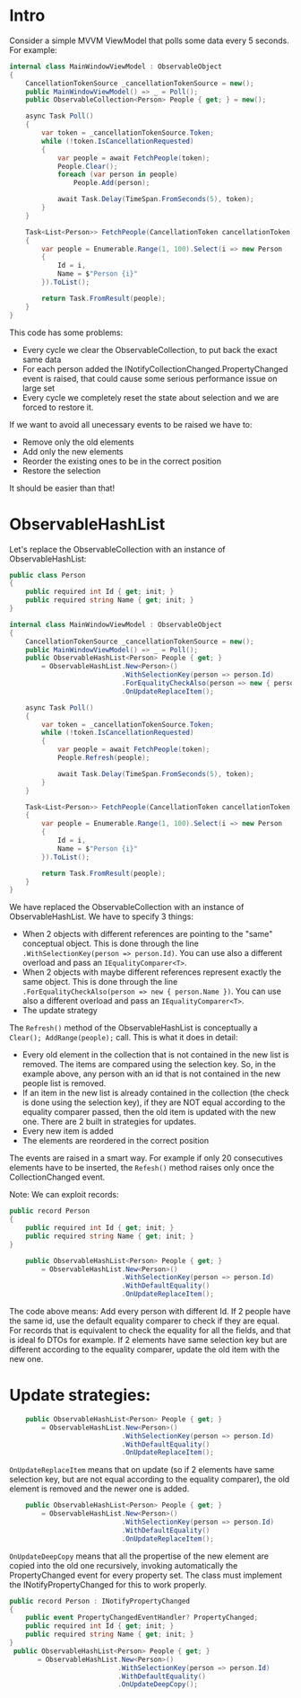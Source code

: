 # Intro

Consider a simple MVVM ViewModel that polls some data every 5 seconds. For example:
```csharp
internal class MainWindowViewModel : ObservableObject
{
    CancellationTokenSource _cancellationTokenSource = new();
    public MainWindowViewModel() => _ = Poll();
    public ObservableCollection<Person> People { get; } = new();

    async Task Poll()
    {
        var token = _cancellationTokenSource.Token;
        while (!token.IsCancellationRequested)
        {
            var people = await FetchPeople(token);
            People.Clear();
            foreach (var person in people)
                People.Add(person);

            await Task.Delay(TimeSpan.FromSeconds(5), token);
        }
    }

    Task<List<Person>> FetchPeople(CancellationToken cancellationToken)
    {
        var people = Enumerable.Range(1, 100).Select(i => new Person
        {
            Id = i,
            Name = $"Person {i}"
        }).ToList();

        return Task.FromResult(people);
    }
}
```

This code has some problems:
- Every cycle we clear the ObservableCollection, to put back the exact same data
- For each person added the INotifyCollectionChanged.PropertyChanged event is raised, that could cause some serious performance issue on large set
- Every cycle we completely reset the state about selection and we are forced to restore it.

If we want to avoid all unecessary events to be raised we have to: 
- Remove only the old elements
- Add only the new elements
- Reorder the existing ones to be in the correct position
- Restore the selection

It should be easier than that!

# ObservableHashList
Let's replace the ObservableCollection with an instance of ObservableHashList:

```csharp
public class Person
{
    public required int Id { get; init; }
    public required string Name { get; init; }
}

internal class MainWindowViewModel : ObservableObject
{
    CancellationTokenSource _cancellationTokenSource = new();
    public MainWindowViewModel() => _ = Poll();
    public ObservableHashList<Person> People { get; }
        = ObservableHashList.New<Person>()
                            .WithSelectionKey(person => person.Id)
                            .ForEqualityCheckAlso(person => new { person.Name })
                            .OnUpdateReplaceItem();

    async Task Poll()
    {
        var token = _cancellationTokenSource.Token;
        while (!token.IsCancellationRequested)
        {
            var people = await FetchPeople(token);
            People.Refresh(people);

            await Task.Delay(TimeSpan.FromSeconds(5), token);
        }
    }

    Task<List<Person>> FetchPeople(CancellationToken cancellationToken)
    {
        var people = Enumerable.Range(1, 100).Select(i => new Person
        {
            Id = i,
            Name = $"Person {i}"
        }).ToList();

        return Task.FromResult(people);
    }
}
```

We have replaced the ObservableCollection with an instance of ObservableHashList. We have to specify 3 things:
- When 2 objects with different references are pointing to the "same" conceptual object. This is done through the line 
`.WithSelectionKey(person => person.Id)`. You can use also a different overload and pass an `IEqualityComparer<T>`.
- When 2 objects with maybe different references represent exactly the same object. This is done through the line 
`.ForEqualityCheckAlso(person => new { person.Name })`. You can use also a different overload and pass an `IEqualityComparer<T>`.
- The update strategy

The `Refresh()` method of the ObservableHashList is conceptually a `Clear(); AddRange(people);` call. This is what it does in detail:
- Every old element in the collection that is not contained in the new list is removed. The items are compared using the selection key. So, in the example above, any person with an id that is not contained in the new people list is removed.
- If an item in the new list is already contained in the collection (the check is done using the selection key), if they are NOT equal according to the equality comparer passed, then the old item is updated with the new one. There are 2 built in strategies for updates.
- Every new item is added
- The elements are reordered in the correct position

The events are raised in a smart way. For example if only 20 consecutives elements have to be inserted, the `Refesh()` method raises only once the CollectionChanged event.

Note: We can exploit records:
```csharp
public record Person
{
    public required int Id { get; init; }
    public required string Name { get; init; }
}

    public ObservableHashList<Person> People { get; }
        = ObservableHashList.New<Person>()
                            .WithSelectionKey(person => person.Id)
                            .WithDefaultEquality()
                            .OnUpdateReplaceItem();
```

The code above means: Add every person with different Id. If 2 people have the same id, use the default equality comparer to check if they are equal. For records that is equivalent to check the equality for all the fields, and that is ideal fo DTOs for example. If 2 elements have same selection key but are different according to the equality comparer, update the old item with the new one.

# Update strategies:

```csharp
    public ObservableHashList<Person> People { get; }
        = ObservableHashList.New<Person>()
                            .WithSelectionKey(person => person.Id)
                            .WithDefaultEquality()
                            .OnUpdateReplaceItem();
```
`OnUpdateReplaceItem` means that on update (so if 2 elements have same selection key, but are not equal according to the equality comparer), the old element is removed and the newer one is added.

```csharp
    public ObservableHashList<Person> People { get; }
        = ObservableHashList.New<Person>()
                            .WithSelectionKey(person => person.Id)
                            .WithDefaultEquality()
                            .OnUpdateReplaceItem();
```
`OnUpdateDeepCopy` means that all the propertise of the new element are copied into the old one recursively, invoking automatically the PropertyChanged event for every property set. The class must implement the INotifyPropertyChanged for this to work properly.

```csharp
public record Person : INotifyPropertyChanged
{
    public event PropertyChangedEventHandler? PropertyChanged;
    public required int Id { get; init; }
    public required string Name { get; init; }
}
 public ObservableHashList<Person> People { get; }
       = ObservableHashList.New<Person>()
                           .WithSelectionKey(person => person.Id)
                           .WithDefaultEquality()
                           .OnUpdateDeepCopy();
```
